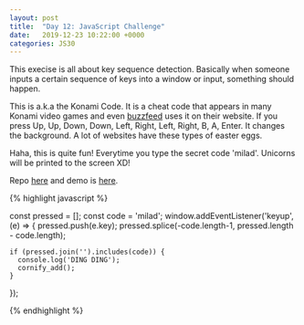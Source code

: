 ```yaml
---
layout: post
title:  "Day 12: JavaScript Challenge"
date:   2019-12-23 10:22:00 +0000
categories: JS30
---
```


This execise is all about key sequence detection. Basically when someone inputs a certain sequence of keys 
into a window or input, something should happen.
 
This is a.k.a the Konami Code. It is a cheat code that appears in many Konami video games and even 
[buzzfeed](https://buzzfeed.com) uses it on their website. If you press Up, Up, Down, Down, Left, Right, Left, Right, B, A, Enter.
It changes the background. A lot of websites have these types of easter eggs.

Haha, this is quite fun! Everytime you type the secret code 'milad'. Unicorns will be printed to the 
screen XD!

Repo [here](https://github.com/mlatif01/js30) 
and demo is [here](http://ml-js30.epizy.com/day12.html).

{% highlight javascript %}

  const pressed = [];
  const code = 'milad';
  window.addEventListener('keyup', (e) => {
    pressed.push(e.key);
    pressed.splice(-code.length-1, pressed.length - code.length);
    
    if (pressed.join('').includes(code)) {
      console.log('DING DING');
      cornify_add();
    }
  });

{% endhighlight %}










